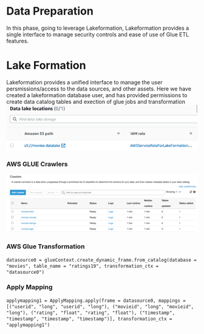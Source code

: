 # Data Preparation
In this phase, going to leverage Lakeformation, Lakeformation provides a single interface to manage security controls and ease of use of Glue ETL features.

# Lake Formation

Lakeformation provides a unified interface to manage the user persmissions/access to the data sources, and other assets.
Here we have created a lakeformation database user, and has provided permissions to create data catalog tables and exection of glue jobs and transformation
![image](lfdatalocation.png)
### AWS GLUE Crawlers
![image](gluecrawlers.png)
### AWS Glue Transformation
```
datasource0 = glueContext.create_dynamic_frame.from_catalog(database = "movies", table_name = "ratings19", transformation_ctx = "datasource0")

```

### Apply Mapping

````
applymapping1 = ApplyMapping.apply(frame = datasource0, mappings = [("userid", "long", "userid", "long"), ("movieid", "long", "movieid", "long"), ("rating", "float", "rating", "float"), ("timestamp", "timestamp", "timestamp", "timestamp")], transformation_ctx = "applymapping1")
````

